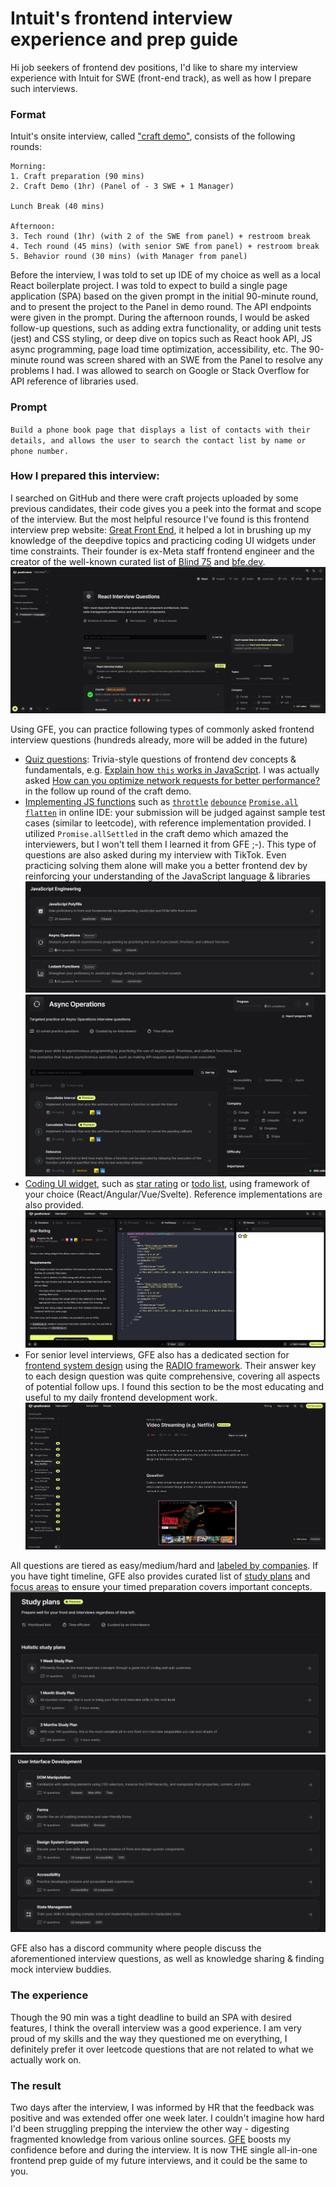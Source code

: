 # Intuit's frontend interview experience and prep guide
Hi job seekers of frontend dev positions, I'd like to share my interview experience with Intuit for SWE (front-end track), as well as how I prepare such interviews.

### Format
Intuit's onsite interview, called ["craft demo"](https://www.intuit.com/careers/hiring-process/), consists of the following rounds:
```
Morning:
1. Craft preparation (90 mins)
2. Craft Demo (1hr) (Panel of - 3 SWE + 1 Manager)

Lunch Break (40 mins)

Afternoon:
3. Tech round (1hr) (with 2 of the SWE from panel) + restroom break
4. Tech round (45 mins) (with senior SWE from panel) + restroom break
5. Behavior round (30 mins) (with Manager from panel)
```
Before the interview, I was told to set up IDE of my choice as well as a local React boilerplate project. I was told to expect to build a single page application (SPA) based on the given prompt in the initial 90-minute round, and to present the project to the Panel in demo round. The API endpoints were given in the prompt. During the afternoon rounds, I would be asked follow-up questions, such as adding extra functionality, or adding unit tests (jest) and CSS styling, or deep dive on topics such as React hook API, JS async programming, page load time optimization, accessibility, etc. The 90-minute round was screen shared with an SWE from the Panel to resolve any problems I had. I was allowed to search on Google or Stack Overflow for API reference of libraries used.

### Prompt
`Build a phone book page that displays a list of contacts with their details, and allows the user to search the contact list by name or phone number.`


### How I prepared this interview:
I searched on GitHub and there were craft projects uploaded by some previous candidates, their code gives you a peek into the format and scope of the interview. But the most helpful resource I've found is this frontend interview prep website: [Great Front End](https://www.greatfrontend.com/), it helped a lot in brushing up my knowledge of the deepdive topics and practicing coding UI widgets under time constraints. Their founder is ex-Meta staff frontend engineer and the creator of the well-known curated list of [Blind 75](https://www.techinterviewhandbook.org/best-practice-questions/) and [bfe.dev](https://bfe.dev/).
![GFE React List](./gfe-react.png)

Using GFE, you can practice following types of commonly asked frontend interview questions (hundreds already, more will be added in the future)
- [Quiz questions](https://www.greatfrontend.com/questions/quiz): Trivia-style questions of frontend dev concepts & fundamentals, e.g. [Explain how `this` works in JavaScript](https://www.greatfrontend.com/questions/quiz/explain-how-this-works-in-javascript?format=quiz). I was actually asked [How can you optimize network requests for better performance?](https://www.greatfrontend.com/questions/quiz/how-can-you-optimize-network-requests-for-better-performance?format=quiz) in the follow up round of the craft demo.
- [Implementing JS functions](https://www.greatfrontend.com/questions/javascript) such as [`throttle`](https://www.greatfrontend.com/questions/javascript/throttle?format=javascript) [`debounce`](https://www.greatfrontend.com/questions/javascript/debounce?format=javascript) [`Promise.all`](https://www.greatfrontend.com/questions/javascript/promise-all?format=javascript) [`flatten`](https://www.greatfrontend.com/questions/javascript/flatten?format=javascript) in online IDE: your submission will be judged against sample test cases (similar to leetcode), with reference implementation provided. I utilized `Promise.allSettled` in the craft demo which amazed the interviewers, but I won't tell them I learned it from GFE ;-). This type of questions are also asked during my interview with TikTok. Even practicing solving them alone will make you a better frontend dev by reinforcing your understanding of the JavaScript language & libraries
![GFE Focus Area JS](./gfe-focus-area-js.png)
![GFE JS Question List](./gfe-js-list.png)
- [Coding UI widget](https://www.greatfrontend.com/questions/user-interface), such as [star rating](https://www.greatfrontend.com/questions/user-interface/star-rating?format=user-interface) or [todo list](https://www.greatfrontend.com/questions/user-interface/todo-list?format=user-interface), using framework of your choice (React/Angular/Vue/Svelte). Reference implementations are also provided.
![GFE UI Coding](./gfe-star-rating.png)
- For senior level interviews, GFE also has a dedicated section for [frontend system design](https://www.greatfrontend.com/front-end-system-design-playbook) using the [RADIO framework](https://www.greatfrontend.com/front-end-system-design-playbook/framework). Their answer key to each design question was quite comprehensive, covering all aspects of potential follow ups. I found this section to be the most educating and useful to my daily frontend development work.
![GFE System Design - Netflix](./gfe-system-design-netflix.png)

All questions are tiered as easy/medium/hard and [labeled by companies](https://www.greatfrontend.com/interviews/company). If you have tight timeline, GFE also provides curated list of [study plans](https://www.greatfrontend.com/interviews/study-plans) and [focus areas](https://www.greatfrontend.com/interviews/focus-areas) to ensure your timed preparation covers important concepts.
![GFE Study Plan](./gfe-study-plan.png)
![GFE Focus Area UI](./gfe-focus-area-ui.png)


GFE also has a discord community where people discuss the aforementioned interview questions, as well as knowledge sharing & finding mock interview buddies.

### The experience
Though the 90 min was a tight deadline to build an SPA with desired features, I think the overall interview was a good experience. I am very proud of my skills and the way they questioned me on everything, I definitely prefer it over leetcode questions that are not related to what we actually work on.

### The result
Two days after the interview, I was informed by HR that the feedback was positive and was extended offer one week later. I couldn't imagine how hard I'd been struggling prepping the interview the other way - digesting fragmented knowledge from various online sources. [GFE](https://www.greatfrontend.com/) boosts my confidence before and during the interview. It is now THE single all-in-one frontend prep guide of my future interviews, and it could be the same to you.
